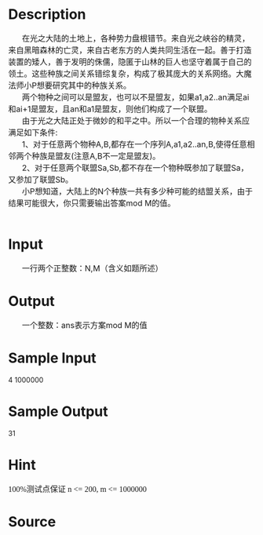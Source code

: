 
# Description

<div class="content"><div style="text-indent: 21pt"><span style="font-size: 12pt">在光之大陆的土地上，各种势力盘根错节。来自光之峡谷的精灵，来自黑暗森林的亡灵，来自古老东方的人类共同生活在一起。善于打造装置的矮人，善于发明的侏儒，隐匿于山林的巨人也坚守着属于自己的领土。这些种族之间关系错综复杂，构成了极其庞大的关系网络。大魔法师小</span><span style="font-size: 12pt">P</span><span style="font-size: 12pt">想要研究其中的种族关系。</span></div>
<div style="text-indent: 21pt"><span style="font-size: 12pt">两个物种之间可以是盟友，也可以不是盟友，如果</span><span style="font-size: 12pt">a1,a2..an</span><span style="font-size: 12pt">满足</span><span style="font-size: 12pt">ai</span><span style="font-size: 12pt">和</span><span style="font-size: 12pt">ai+1</span><span style="font-size: 12pt">是盟友，且</span><span style="font-size: 12pt">an</span><span style="font-size: 12pt">和</span><span style="font-size: 12pt">a1</span><span style="font-size: 12pt">是盟友，则他们构成了一个联盟。</span></div>
<div style="text-indent: 21pt"><span style="font-size: 12pt">由于光之大陆正处于微妙的和平之中。所以一个合理的物种关系应满足如下条件</span><span style="font-size: 12pt">:</span></div>
<div style="text-indent: 21pt"><span style="font-size: 12pt">1</span><span style="font-size: 12pt">、对于任意两个物种</span><span style="font-size: 12pt">A,B,</span><span style="font-size: 12pt">都存在一个序列</span><span style="font-size: 12pt">A,a1,a2..an,B,</span><span style="font-size: 12pt">使得任意相邻两个种族是盟友</span><span style="font-size: 12pt">(</span><span style="font-size: 12pt">注意</span><span style="font-size: 12pt">A,B</span><span style="font-size: 12pt">不一定是盟友</span><span style="font-size: 12pt">)</span><span style="font-size: 12pt">。</span></div>
<div style="text-indent: 21pt"><span style="font-size: 12pt">2</span><span style="font-size: 12pt">、对于任意两个联盟</span><span style="font-size: 12pt">Sa,Sb,</span><span style="font-size: 12pt">都不存在一个物种既参加了联盟</span><span style="font-size: 12pt">Sa</span><span style="font-size: 12pt">，又参加了联盟</span><span style="font-size: 12pt">Sb</span><span style="font-size: 12pt">。</span></div>
<div style="text-indent: 21pt"><span style="font-size: 12pt">小</span><span style="font-size: 12pt">P</span><span style="font-size: 12pt">想知道，大陆上的</span><span style="font-size: 12pt">N</span><span style="font-size: 12pt">个种族一共有多少种可能的结盟关系，由于结果可能很大，你只需要输出答案</span><span style="font-size: 12pt">mod M</span><span style="font-size: 12pt">的值。</span></div>
<div style="text-indent: 21pt"> </div></div>

# Input

<div class="content"><div style="text-indent: 21pt"><span style="font-size: 12pt">一行两个正整数：</span><span style="font-size: 12pt">N,M</span><span style="font-size: 12pt">（含义如题所述）</span></div></div>

# Output

<div class="content"><div style="text-indent: 21pt"><span style="font-size: 12pt">一个整数：</span><span style="font-size: 12pt">ans</span><span style="font-size: 12pt">表示方案</span><span style="font-size: 12pt">mod M</span><span style="font-size: 12pt">的值</span></div></div>

# Sample Input

<div class="content"><span class="sampledata">4 1000000</span></div>

# Sample Output

<div class="content"><span class="sampledata">31</span></div>

# Hint

<div class="content"><p></p><p class="MsoNormal" style="margin: 0cm 0cm 0pt"><span lang="EN-US" style="font-size: 12pt; mso-fareast-font-family: 华文细黑"><font face="Calibri">100%</font></span><span style="font-size: 12pt; font-family: 华文细黑; mso-ascii-font-family: Calibri; mso-hansi-font-family: Calibri">测试点保证</span><span lang="EN-US" style="font-size: 12pt; mso-fareast-font-family: 华文细黑"><font face="Calibri"> n &lt;= 200, m &lt;= 1000000<o:p></o:p></font></span></p><p></p></div>

# Source

<div class="content"><p><a href="problemset.php?search="></a></p></div>

